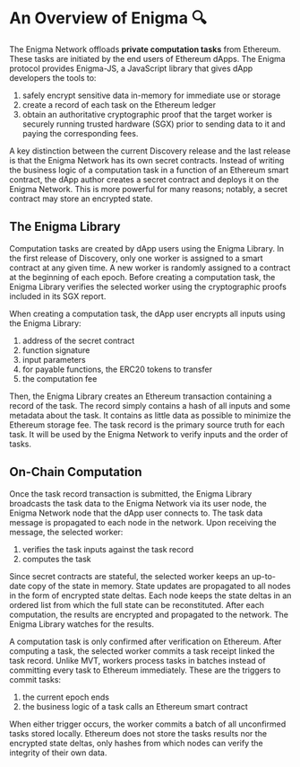 ﻿

# An Overview of Enigma 🔍

The Enigma Network offloads **private computation tasks** from Ethereum. These tasks are initiated by the end users of Ethereum dApps. The Enigma protocol provides Enigma-JS, a JavaScript library that gives dApp developers
the tools to:

1. safely encrypt sensitive data in-memory for immediate use or storage
2. create a record of each task on the Ethereum ledger
3. obtain an authoritative cryptographic proof that the target
  worker is securely running trusted hardware (SGX) prior to
   sending data to it and paying the corresponding fees.

A key distinction between the current Discovery release and the last release is that the Enigma Network has its own secret contracts. Instead of writing the business logic of a computation task in a function of an Ethereum smart contract, the dApp author creates a secret contract and deploys it on the Enigma Network. This is more powerful for many reasons; notably, a secret contract may store an encrypted state.

## The Enigma Library
Computation tasks are created by dApp users using the Enigma Library. In the first release of Discovery, only one worker is assigned to a smart contract at any given time. A new worker is randomly assigned to a contract at the beginning of each epoch. Before creating a computation task, the Enigma Library verifies the selected worker using the cryptographic proofs included in its SGX report.

When creating a computation task, the dApp user encrypts all inputs using the
Enigma Library:

1. address of the secret contract
2. function signature
3. input parameters
4. for payable functions, the ERC20 tokens to transfer
5. the computation fee

Then, the Enigma Library creates an Ethereum transaction containing a record of the task. The record simply contains a hash of all inputs and some metadata about the task. It contains as little data as possible to minimize the Ethereum storage fee. The task record is the primary source truth for each task. It will
be used by the Enigma Network to verify inputs and the order of tasks.

## On-Chain Computation

Once the task record transaction is submitted, the Enigma
Library broadcasts the task data to the Enigma Network via its
user node, the Enigma Network node that the dApp user
connects to. The task data message is propagated to each node in the network. Upon receiving the message, the selected worker:

1. verifies the task inputs against the task record
2. computes the task

Since secret contracts are stateful, the selected worker keeps an up-to-date copy of the state in memory. State updates are propagated to all nodes in the form of encrypted state deltas. Each node keeps the state deltas in an ordered list from which the full state can be reconstituted. After each computation, the
results are encrypted and propagated to the network. The Enigma Library watches for the results.

A computation task is only confirmed after verification on Ethereum. After computing a task, the selected worker commits a task receipt linked the task record. Unlike MVT, workers process tasks in batches instead of committing every task to Ethereum immediately. These are the triggers to commit tasks:
1. the current epoch ends
2. the business logic of a task calls an Ethereum smart contract

When either trigger occurs, the worker commits a batch of all
unconfirmed tasks stored locally. Ethereum does not store the tasks results nor the encrypted state deltas, only hashes from which nodes can verify the integrity of their own data.

